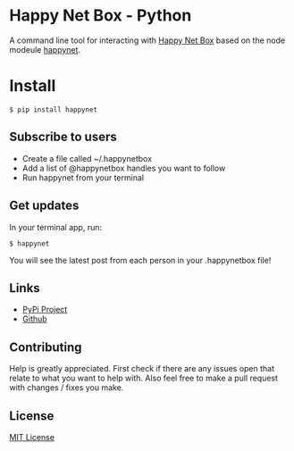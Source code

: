# Happy Net Box - Python
A command line tool for interacting with [Happy Net Box](https://happynetbox.com/) based on
the node modeule [happynet](https://www.npmjs.com/package/happynet).

# Install
```
$ pip install happynet
```

## Subscribe to users
- Create a file called ~/.happynetbox
- Add a list of @happynetbox handles you want to follow
- Run happynet from your terminal

## Get updates
In your terminal app, run:
```
$ happynet
```
You will see the latest post from each person in your .happynetbox file!

## Links
* [PyPi Project](https://pypi.org/project/happynetpy)
* [Github](https://github.com/spslater/happynetpy)

## Contributing
Help is greatly appreciated. First check if there are any issues open that relate to what you want
to help with. Also feel free to make a pull request with changes / fixes you make.

## License
[MIT License](https://opensource.org/licenses/MIT)
